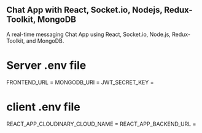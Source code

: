 ﻿## Chat App with React, Socket.io, Nodejs, Redux-Toolkit, MongoDB

A real-time messaging Chat App using React, Socket.io, Node.js, Redux-Toolkit, and MongoDB.

# Server .env file

FRONTEND_URL = <Frontend URL>
MONGODB_URI  = <Mongodb URI>
JWT_SECRET_KEY = <JWT Secret Key>

# client .env file

REACT_APP_CLOUDINARY_CLOUD_NAME = <Cloudinary cloud name>
REACT_APP_BACKEND_URL = <Backend URL>







